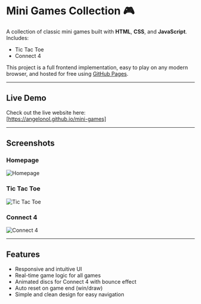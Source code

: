 # Mini Games Collection 🎮

A collection of classic mini games built with **HTML**, **CSS**, and **JavaScript**.  
Includes:

- Tic Tac Toe
- Connect 4

This project is a full frontend implementation, easy to play on any modern browser, and hosted for free using [GitHub Pages](https://pages.github.com/).

---
## Live Demo

Check out the live website here:  
[https://angelonol.github.io/mini-games]

---

## Screenshots

### Homepage  
![Homepage](./screenshots/homepage.png)

### Tic Tac Toe  
![Tic Tac Toe](./screenshots/tic-tac-toe.png)

### Connect 4  
![Connect 4](./screenshots/connect-4.png)


---

## Features

- Responsive and intuitive UI  
- Real-time game logic for all games  
- Animated discs for Connect 4 with bounce effect  
- Auto reset on game end (win/draw)  
- Simple and clean design for easy navigation


